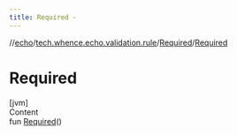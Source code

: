 ```yaml
---
title: Required -
---
```

//[echo](../../index.md)/[tech.whence.echo.validation.rule](../index.md)/[Required](index.md)/[Required](-required.md)



# Required  
[jvm]  
Content  
fun [Required](-required.md)()  



